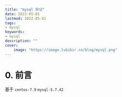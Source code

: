 ```yaml
---
title: "mysql 杂记" 
date: 2022-05-01
lastmod: 2022-05-01
tags: 
- mysql
keywords:
- mysql
description: "" 
cover:
    image: "https://image.lvbibir.cn/blog/mysql.png" 
---
```


# 0. 前言

基于 `centos-7.9` `mysql-5.7.42`